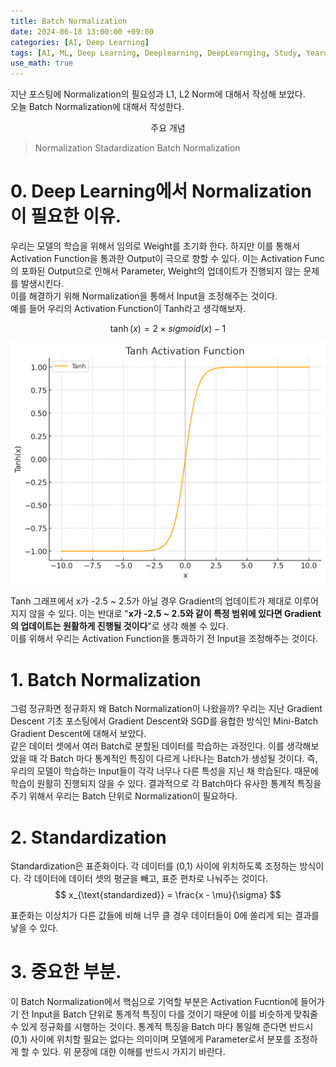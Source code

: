 ```yaml
---
title: Batch Normalization
date: 2024-06-18 13:00:00 +09:00
categories: [AI, Deep Learning]
tags: [AI, ML, Deep Learning, Deeplearning, DeepLearnging, Study, Yeardream, Batch Noramalization]		# TAG는 반드시 소문자로 이루어져야함!
use_math: true
---
```


지난 포스팅에 Normalization의 필요성과 L1, L2 Norm에 대해서 작성해 보았다.   
오늘 Batch Normalization에 대해서 작성한다.

<p align=center> 주요 개념</p>

> Normalization
> Stadardization
> Batch Normalization

# 0. Deep Learning에서 Normalization이 필요한 이유.

우리는 모델의 학습을 위해서 임의로 Weight를 초기화 한다. 하지만 이를 통해서 Activation Function을 통과한 Output이 극으로 향할 수 있다.
이는 Activation Func의 포화된 Output으로 인해서 Parameter, Weight의 업데이트가 진행되지 않는 문제를 발생시킨다.   
이를 해결하기 위해 Normalization을 통해서 Input을 조정해주는 것이다.    
예를 들어 우리의 Activation Function이 Tanh라고 생각해보자.

$$
\tanh(x) = 2 \times sigmoid(x) -1
$$

![Tanh Graph](../assets/img/function/Tanh)

Tanh 그래프에서 x가 -2.5 ~ 2.5가 아닐 경우 Gradient의 업데이트가 제대로 이루어지지 않을 수 있다. 이는 반대로 "**x가 -2.5 ~ 2.5와 같이 특정 범위에 있다면 Gradient의 업데이트는 원활하게 진행될 것이다**"로 생각 해볼 수 있다.    
이를 위해서 우리는 Activation Function을 통과하기 전 Input을 조정해주는 것이다.
   
# 1. Batch Normalization
그럼 정규화면 정규화지 왜 Batch Normalization이 나왔을까?
우리는 지난 Gradient Descent 기초 포스팅에서 Gradient Descent와 SGD를 융합한 방식인 Mini-Batch Gradient Descent에 대해서 보았다.    
 같은 데이터 셋에서 여러 Batch로 분할된 데이터를 학습하는 과정인다. 이를 생각해보았을 때 각 Batch 마다 통계적인 특징이 다르게 나타나는 Batch가 생성될 것이다. 즉, 우리의 모델이 학습하는 Input들이 각각 너무나 다른 특성을 지닌 채 학습된다. 때문에 학습이 원활히 진행되지 않을 수 있다.   결과적으로 각 Batch마다 유사한 통계적 특징을 주기 위해서 우리는 Batch 단위로 Normalization이 필요하다.

# 2. Standardization
Standardization은 표준화이다. 각 데이터를 (0,1) 사이에 위치하도록 조정하는 방식이다.
각 데이터에 데이터 셋의 평균을 빼고, 표준 편차로 나눠주는 것이다.
$$
x_{\text{standardized}} = \frac{x - \mu}{\sigma}
$$

표준화는 이상치가 다른 값들에 비해 너무 클 경우 데이터들이 0에 쏠리게 되는 결과를 낳을 수 있다.

# 3. 중요한 부분.
이 Batch Normalization에서 핵심으로 기억할 부분은 Activation Fucntion에 들어가기 전 Input을 Batch 단위로 통계적 특징이 다를 것이기 때문에 이를 비슷하게 맞춰줄 수 있게 정규화를 시행하는 것이다. 통계적 특징을 Batch 마다 통일해 준다면 반드시 (0,1) 사이에 위치할 필요는 없다는 의미이며 모델에게 Parameter로서 분포를 조정하게 할 수 있다.
위 문장에 대한 이해를 반드시 가지기 바란다.